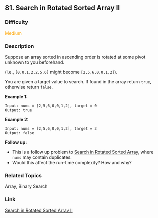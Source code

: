 ## 81. Search in Rotated Sorted Array II
### Difficulty

 <font color=orange>Medium</font>

### Description

Suppose an array sorted in ascending order is rotated at some pivot unknown to
you beforehand.

(i.e., `[0,0,1,2,2,5,6]` might become `[2,5,6,0,0,1,2]`).

You are given a target value to search. If found in the array return `true`,
otherwise return `false`.

**Example 1:**
            Input: nums = [2,5,6,0,0,1,2], target = 0    Output: true    

**Example 2:**
            Input: nums = [2,5,6,0,0,1,2], target = 3    Output: false

**Follow up:**

  * This is a follow up problem to [Search in Rotated Sorted Array](/problems/search-in-rotated-sorted-array/description/), where `nums` may contain duplicates.
  * Would this affect the run-time complexity? How and why?


### Related Topics

Array, Binary Search


### Link
[Search in Rotated Sorted Array II](https://leetcode.com/problems/search-in-rotated-sorted-array-ii)
